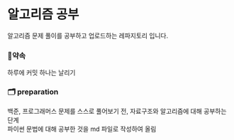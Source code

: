 # 알고리즘 공부

알고리즘 문제 풀이를 공부하고 업로드하는 레파지토리 입니다.

### 📌약속

하루에 커밋 하나는 날리기

### 🗂 preparation

백준, 프로그래머스 문제를 스스로 풀어보기 전, 자료구조와 알고리즘에 대해 공부하는 단계   
파이썬 문법에 대해 공부한 것을 md 파일로 작성하여 올림



